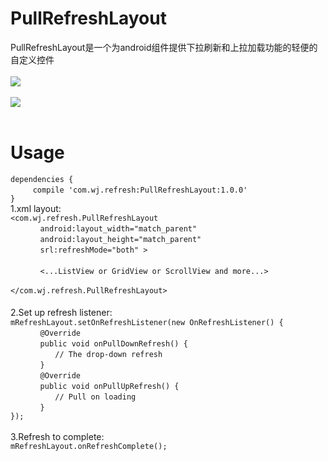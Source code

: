 # PullRefreshLayout
PullRefreshLayout是一个为android组件提供下拉刷新和上拉加载功能的轻便的自定义控件 <br><br>
![](https://github.com/weijia1991/PullRefreshLayout/blob/master/pullDown.gif) <br><br>
![](https://github.com/weijia1991/PullRefreshLayout/blob/master/pullUp.gif) <br><br>
# Usage
`dependencies {` <br>
`　　　compile 'com.wj.refresh:PullRefreshLayout:1.0.0'` <br>
`}` <br>
1.xml layout: <br>
`<com.wj.refresh.PullRefreshLayout` <br>
`　　　　android:layout_width="match_parent"` <br>
`　　　　android:layout_height="match_parent"` <br>
`　　　　srl:refreshMode="both" >` <br><br>
`　　　　<...ListView or GridView or ScrollView and more...>` <br><br>
`</com.wj.refresh.PullRefreshLayout>` <br><br>
2.Set up refresh listener:　<br>
`mRefreshLayout.setOnRefreshListener(new OnRefreshListener() {` <br>
`　　　　@Override` <br>
`　　　　public void onPullDownRefresh() {` <br>
`　　　　　　// The drop-down refresh` <br>
`　　　　}` <br>
`　　　　@Override` <br>
`　　　　public void onPullUpRefresh() {` <br>
`　　　　　　// Pull on loading` <br>
`　　　　}` <br>
`});` <br><br>
3.Refresh to complete:  <br>
`mRefreshLayout.onRefreshComplete();`
